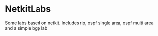 NetkitLabs
==========

Some labs based on netkit. Includes rip, ospf single area, ospf multi area and a simple bgp lab
